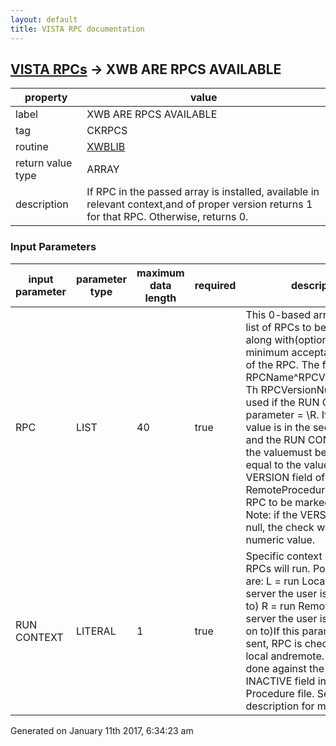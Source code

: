 ```yaml
---
layout: default
title: VISTA RPC documentation
---
```




## [VISTA RPCs](TableOfContent.md) &#8594; XWB ARE RPCS AVAILABLE 

 property | value 
--- | --- 
 label | XWB ARE RPCS AVAILABLE
 tag | CKRPCS
 routine | [XWBLIB](http://code.osehra.org/dox/Routine_XWBLIB_source.html)
 return value type | ARRAY
 description | If RPC in the passed array is installed, available in relevant context,and of proper version returns 1 for that RPC. Otherwise, returns 0.

### Input Parameters

| input parameter | parameter type | maximum data length | required | description | 
| --- | --- | --- | --- | --- | 
| RPC | LIST | 40 | true | This 0-based array contains list of RPCs to be checked along with(optionally) a minimum acceptable version of the RPC.  The format is:                 RPCName^RPCVersionNumber Th RPCVersionNumber is only used if the RUN CONTEXT parameter = \R\.  If anumeric value is in the second ^-piece and the RUN CONTEXT =\R\, the valuemust be less than or equal to the value in the VERSION field of the RemoteProcedure file for the RPC to be marked available.  Note: if the VERSIONfield is null, the check will fail for any numeric value. | 
| RUN CONTEXT | LITERAL | 1 | true | Specific context in which RPCs will run.  Possible values are:      L  =  run Locally (on the server the user is logged on to)      R  =  run Remotely (on a server the user is not logged on to)If this parameter is not sent, RPC is checked for both local andremote. The check is done against the value in the INACTIVE field in the Remote Procedure file.  See that field's description for more details. | 




Generated on January 11th 2017, 6:34:23 am